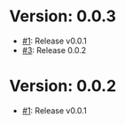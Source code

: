 # Version: 0.0.3

* [#1](https://github.com/johanv26/my-store/pull/1): Release v0.0.1
* [#3](https://github.com/johanv26/my-store/pull/3): Release 0.0.2


# Version: 0.0.2

* [#1](https://github.com/johanv26/my-store/pull/1): Release v0.0.1



